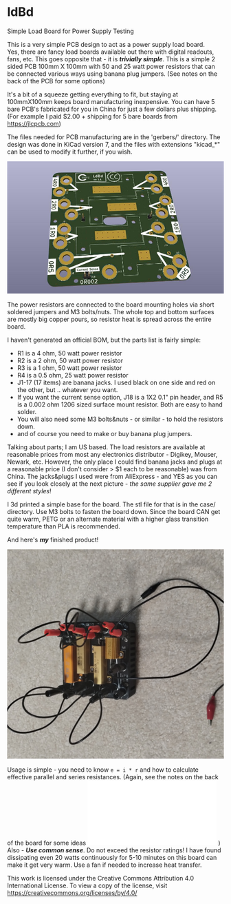 # ldBd
Simple Load Board for Power Supply Testing

This is a very simple PCB design to act as a power supply load board.  
Yes, there are fancy load boards available out there with digital readouts, fans, etc.
This goes opposite that - it is ***trivially simple***.
This is a simple 2 sided PCB 100mm X 100mm with 50 and 25 watt power resistors that can
be connected various ways using banana plug jumpers.
(See notes on the back of the PCB for some options)

It's a bit of a squeeze getting everything to fit, but staying at 100mmX100mm keeps board manufacturing inexpensive.
You can have 5 bare PCB's fabricated for you in China for just a few dollars plus shipping.
(For example I paid $2.00 + shipping for 5 bare boards from https://jlcpcb.com)

The files needed for PCB manufacturing are in the 'gerbers/'
directory.  The design was done in KiCad version 7, and the files with extensions "kicad_*" can be used to
modify it further, if you wish.

![A View of the Raw Board](doc/ldBd.jpg)

The power resistors are connected to the board mounting holes via short soldered jumpers and M3 bolts/nuts.
The whole top and bottom surfaces are mostly big copper pours, so resistor heat is spread across the entire board.

I haven't generated an official BOM, but the parts list is fairly simple:

- R1 is a 4 ohm, 50 watt power resistor
- R2 is a 2 ohm, 50 watt power resistor
- R3 is a 1 ohm, 50 watt power resistor
- R4 is a 0.5 ohm, 25 watt power resistor
- J1-17 (17 items) are banana jacks. I used black on one side and red on the other, but .. whatever you want.
- If you want the current sense option, J18 is a 1X2 0.1" pin header, and R5 is a 0.002 ohm 1206 sized surface mount resistor. Both are easy to hand solder.
- You will also need some M3 bolts&nuts - or similar - to hold the resistors down.
- and of course you need to make or buy banana plug jumpers.

Talking about parts; I am US based. The load resistors are available at reasonable prices from most any electronics
distributor - Digikey, Mouser, Newark, etc.  However, the only place I could find banana jacks
and plugs at a reasonable price (I don't consider > $1 each to be reasonable) was from China.
The jacks&plugs I used were from AliExpress - and YES as you can see if you look closely at the next picture - 
*the same supplier gave me 2 different styles*!

I 3d printed a simple base for the board.  The stl file for that is in the case/ directory. Use M3 bolts to fasten the board down.
Since the board CAN get quite warm, PETG or an alternate material with a higher glass transition temperature than PLA is recommended.

And here's ***my*** finished product!

![Finished ldBd](/doc/ldBd-all.jpg)

Usage is simple - you need to know `e = i * r` and how to calculate effective parallel and series resistances.
(Again, see the notes on the back of the board for some ideas ![back](doc/ldBd-back.pdf) )
Also - ***Use common sense***. Do not exceed the resistor ratings! I have found dissipating even 20 watts continuously
for 5-10 minutes on this board can make it get very warm. Use a fan if needed to increase heat transfer.

This work is licensed under the Creative Commons Attribution 4.0 International License. To view a copy of the license, visit https://creativecommons.org/licenses/by/4.0/
